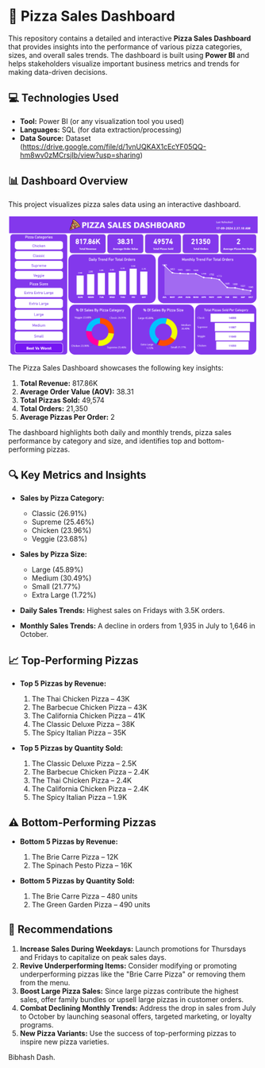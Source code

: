 # 🍕 Pizza Sales Dashboard

This repository contains a detailed and interactive **Pizza Sales Dashboard** that provides insights into the performance of various pizza categories, sizes, and overall sales trends. The dashboard is built using **Power BI** and helps stakeholders visualize important business metrics and trends for making data-driven decisions.

## 💻 Technologies Used

- **Tool:** Power BI (or any visualization tool you used)
- **Languages:** SQL (for data extraction/processing)
- **Data Source:** Dataset (https://drive.google.com/file/d/1vnUQKAX1cEcYF05QQ-hm8wv0zMCrsjIb/view?usp=sharing)

## 📊 Dashboard Overview

This project visualizes pizza sales data using an interactive dashboard.

![Pizza Sales Dashboard](Dashboard.png)

The Pizza Sales Dashboard showcases the following key insights:

1. **Total Revenue:** 817.86K  
2. **Average Order Value (AOV):** 38.31  
3. **Total Pizzas Sold:** 49,574  
4. **Total Orders:** 21,350  
5. **Average Pizzas Per Order:** 2  

The dashboard highlights both daily and monthly trends, pizza sales performance by category and size, and identifies top and bottom-performing pizzas.

## 🔍 Key Metrics and Insights

- **Sales by Pizza Category:**
  - Classic (26.91%)
  - Supreme (25.46%)
  - Chicken (23.96%)
  - Veggie (23.68%)

- **Sales by Pizza Size:**
  - Large (45.89%)
  - Medium (30.49%)
  - Small (21.77%)
  - Extra Large (1.72%)

- **Daily Sales Trends:** Highest sales on Fridays with 3.5K orders.  
- **Monthly Sales Trends:** A decline in orders from 1,935 in July to 1,646 in October.  

## 📈 Top-Performing Pizzas

- **Top 5 Pizzas by Revenue:**
  1. The Thai Chicken Pizza – 43K
  2. The Barbecue Chicken Pizza – 43K
  3. The California Chicken Pizza – 41K
  4. The Classic Deluxe Pizza – 38K
  5. The Spicy Italian Pizza – 35K

- **Top 5 Pizzas by Quantity Sold:**
  1. The Classic Deluxe Pizza – 2.5K
  2. The Barbecue Chicken Pizza – 2.4K
  3. The Thai Chicken Pizza – 2.4K
  4. The California Chicken Pizza – 2.4K
  5. The Spicy Italian Pizza – 1.9K

## ⚠️ Bottom-Performing Pizzas

- **Bottom 5 Pizzas by Revenue:**
  1. The Brie Carre Pizza – 12K
  2. The Spinach Pesto Pizza – 16K

- **Bottom 5 Pizzas by Quantity Sold:**
  1. The Brie Carre Pizza – 480 units
  2. The Green Garden Pizza – 490 units

## 📝 Recommendations

1. **Increase Sales During Weekdays:** Launch promotions for Thursdays and Fridays to capitalize on peak sales days.
2. **Revive Underperforming Items:** Consider modifying or promoting underperforming pizzas like the "Brie Carre Pizza" or removing them from the menu.
3. **Boost Large Pizza Sales:** Since large pizzas contribute the highest sales, offer family bundles or upsell large pizzas in customer orders.
4. **Combat Declining Monthly Trends:** Address the drop in sales from July to October by launching seasonal offers, targeted marketing, or loyalty programs.
5. **New Pizza Variants:** Use the success of top-performing pizzas to inspire new pizza varieties.



Bibhash Dash.

